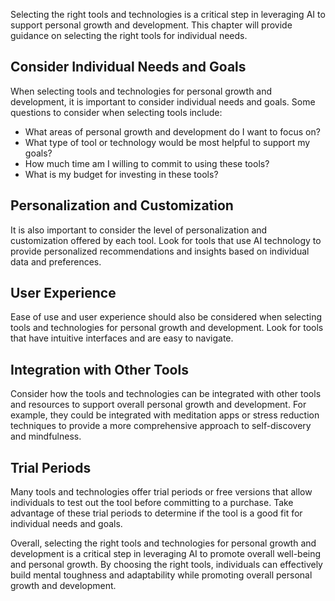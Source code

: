 
Selecting the right tools and technologies is a critical step in leveraging AI to support personal growth and development. This chapter will provide guidance on selecting the right tools for individual needs.

Consider Individual Needs and Goals
-----------------------------------

When selecting tools and technologies for personal growth and development, it is important to consider individual needs and goals. Some questions to consider when selecting tools include:

* What areas of personal growth and development do I want to focus on?
* What type of tool or technology would be most helpful to support my goals?
* How much time am I willing to commit to using these tools?
* What is my budget for investing in these tools?

Personalization and Customization
---------------------------------

It is also important to consider the level of personalization and customization offered by each tool. Look for tools that use AI technology to provide personalized recommendations and insights based on individual data and preferences.

User Experience
---------------

Ease of use and user experience should also be considered when selecting tools and technologies for personal growth and development. Look for tools that have intuitive interfaces and are easy to navigate.

Integration with Other Tools
----------------------------

Consider how the tools and technologies can be integrated with other tools and resources to support overall personal growth and development. For example, they could be integrated with meditation apps or stress reduction techniques to provide a more comprehensive approach to self-discovery and mindfulness.

Trial Periods
-------------

Many tools and technologies offer trial periods or free versions that allow individuals to test out the tool before committing to a purchase. Take advantage of these trial periods to determine if the tool is a good fit for individual needs and goals.

Overall, selecting the right tools and technologies for personal growth and development is a critical step in leveraging AI to promote overall well-being and personal growth. By choosing the right tools, individuals can effectively build mental toughness and adaptability while promoting overall personal growth and development.
